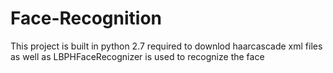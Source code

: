 # Face-Recognition

This project is built in python 2.7 required to downlod haarcascade xml files as well as LBPHFaceRecognizer is used to recognize the face
